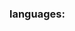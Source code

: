  <h3>languages:</h3>
 <img src'https://skillicons.dev/icons?i=js,html,css,tailwindcss,bootstrap,react' alt'languages' />
